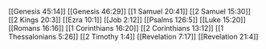 [[Genesis 45:14]]
[[Genesis 46:29]]
[[1 Samuel 20:41]]
[[2 Samuel 15:30]]
[[2 Kings 20:3]]
[[Ezra 10:1]]
[[Job 2:12]]
[[Psalms 126:5]]
[[Luke 15:20]]
[[Romans 16:16]]
[[1 Corinthians 16:20]]
[[2 Corinthians 13:12]]
[[1 Thessalonians 5:26]]
[[2 Timothy 1:4]]
[[Revelation 7:17]]
[[Revelation 21:4]]

